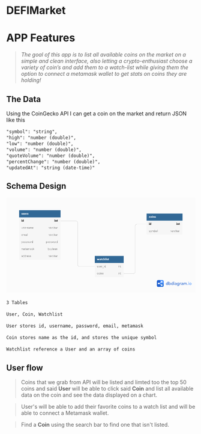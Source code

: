 # DEFIMarket

# APP Features
> *The goal of this app is to list all available coins on the market on a simple and clean interface, also letting a crypto-enthusiast choose a variety of coin’s and add them to a watch-list while giving them the option to connect a metamask wallet to get stats on coins they are holding!*

## The Data

Using the CoinGecko API I can get a coin on the market and return JSON like this

    "symbol": "string",
    "high": "number (double)",
    "low": "number (double)",
    "volume": "number (double)",
    "quoteVolume": "number (double)",
    "percentChange": "number (double)",
    "updatedAt": "string (date-time)"

## **Schema Design**

![plot](https://github.com/phoenixtahoe/DEFIMarket/blob/main/Schema.png)

`3 Tables`

`User, Coin, Watchlist `

`User stores id, username, password, email, metamask`

`Coin stores name as the id, and stores the unique symbol`

`Watchlist reference a User and an array of coins`

## User flow
> Coins that we grab from API will be listed and limted too the top 50 coins and said **User** will be able to click said **Coin** and list all available data on the coin and see the data displayed on a chart.

> User's will be able to add their favorite coins to a watch list and will be able to connect a Metamask wallet.

> Find a **Coin** using the search bar to find one that isn't listed.
